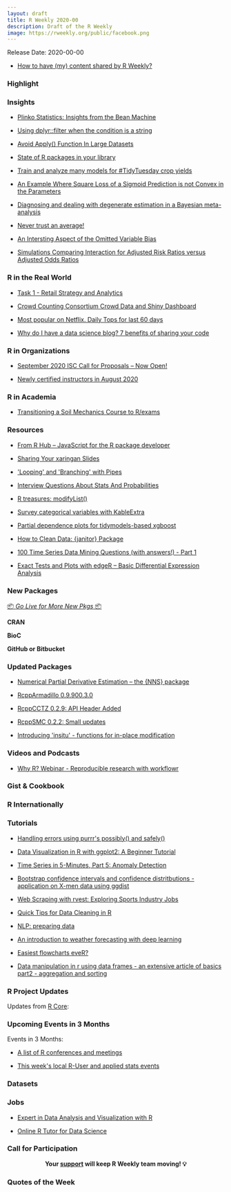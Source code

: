 ```yaml
---
layout: draft
title: R Weekly 2020-00
description: Draft of the R Weekly
image: https://rweekly.org/public/facebook.png
---
```


Release Date: 2020-00-00

+ [How to have (my) content shared by R Weekly?](https://github.com/rweekly/rweekly.org#how-to-have-my-content-shared-by-r-weekly)


###  Highlight



### Insights

+ [Plinko Statistics: Insights from the Bean Machine](https://www.tylermw.com/plinko-statistics-insights-from-the-bean-machine/)

+ [Using dplyr::filter when the condition is a string](https://statisticaloddsandends.wordpress.com/2020/09/03/using-dplyrfilter-when-the-condition-is-a-string/)

+ [Avoid Apply() Function In Large Datasets](https://predictivehacks.com/avoid-apply-function-in-large-datasets/)

+ [State of R packages in your library](https://blog.r-hub.io/2020/09/03/keep.source/)

+ [Train and analyze many models for #TidyTuesday crop yields](https://juliasilge.com/blog/crop-yields/)

+ [An Example Where Square Loss of a Sigmoid Prediction is not Convex in the Parameters](https://win-vector.com/2020/09/01/an-example-where-square-loss-of-a-sigmoid-prediction-is-not-convex-in-the-parameters/)

+ [Diagnosing and dealing with degenerate estimation in a Bayesian meta-analysis](https://www.rdatagen.net/post/diagnosing-and-dealing-with-estimation-issues-in-the-bayesian-meta-analysis/)

+ [Never trust an average!](https://rolkra.github.io/never-trust-an-average/)

+ [An Intersting Aspect of the Omitted Variable Bias](http://skranz.github.io//r/2020/08/31/ovb.html?utm_source=feedburner&utm_medium=feed&utm_campaign=Feed%3A+skranz_R+%28Economics+and+R+%28R+Posts%29%29)

+ [Simulations Comparing Interaction for Adjusted Risk Ratios versus Adjusted Odds Ratios](https://r-posts.com/simulations-comparing-interaction-for-adjusted-risk-ratios-versus-adjusted-odds-ratios/)

### R in the Real World

+ [Task 1 - Retail Strategy and Analytics](https://shrishtivaish-rblogs.netlify.app/2020/08/task-1-retail-strategy-and-analytics/)

+ [Crowd Counting Consortium Crowd Data and Shiny Dashboard](https://rviews.rstudio.com/2020/08/31/crowd-counting-consortium-crowd-data-and-shiny-dashboard/)

+ [Most popular on Netflix. Daily Tops for last 60 days](https://r-posts.com/most-popular-on-netflix-daily-tops-for-last-60-days/)

+ [Why do I have a data science blog? 7 benefits of sharing your code](https://www.statsandr.com/blog/7-benefits-of-sharing-your-code-in-a-data-science-blog/)


###  R in Organizations

+ [September 2020 ISC Call for Proposals – Now Open!](https://www.r-consortium.org/blog/2020/09/01/september-2020-isc-call-for-proposals-now-open)

+ [Newly certified instructors in August 2020](https://education.rstudio.com/blog/2020/08/august-2020-instructors/)


###  R in Academia

+ [Transitioning a Soil Mechanics Course to R/exams](http://www.r-exams.org/general/uibk_soilmechanics/)



###  Resources

+ [From R Hub – JavaScript for the R package developer](https://www.r-consortium.org/blog/2020/08/30/from-r-hub-javascript-for-the-r-package-developer)

+ [Sharing Your xaringan Slides](https://www.garrickadenbuie.com/blog/sharing-xaringan-slides/)

+ ['Looping' and 'Branching' with Pipes](http://daranzolin.github.io/2020-09-03-looping-branching-pipes/)

+ [Interview Questions About Stats And Probabilities](https://predictivehacks.com/interview-questions-about-stats-and-probabilities/)

+ [R treasures: modifyList()](https://petermeissner.de/blog/2020/09/03/utils-treasures-moifyList/)

+ [Survey categorical variables with KableExtra](https://amitlevinson.com/post/printing-survey-table/)

+ [Partial dependence plots for tidymodels-based xgboost](https://aliarsalankazmi.github.io/blog_DA/posts/r/2020/09/03/pdp-xgboost-tidymodels.html)

+ [How to Clean Data: {janitor} Package](https://www.exploringdata.org/post/how-to-clean-data-janitor-package/)

+ [100 Time Series Data Mining Questions (with answers!) - Part 1](https://franzbischoff.rbind.io/posts/100-time-series-part-1/)

+ [Exact Tests and Plots with edgeR – Basic Differential Expression Analysis](https://morphoscape.wordpress.com/2020/09/01/exact-tests-and-plots-with-edger-basic-differential-expression-analysis/)
###  New Packages

<p class="added-hostname"><a href="https://rweekly.org/live" target="_blank" class="externalLink">📦 <i>Go Live for More New Pkgs</i> 📦</a></p>

**CRAN**



**BioC**



**GitHub or Bitbucket**



### Updated Packages

+ [Numerical Partial Derivative Estimation – the {NNS} package](https://r-posts.com/numerical-partial-derivative-estimation/)

+ [RcppArmadillo 0.9.900.3.0](http://dirk.eddelbuettel.com/blog/2020/09/03#rcpparmadillo_0.9.900.3.0)

+ [RcppCCTZ 0.2.9: API Header Added](http://dirk.eddelbuettel.com/blog/2020/08/30#rcppcctz_0.2.9)

+ [RcppSMC 0.2.2: Small updates](http://dirk.eddelbuettel.com/blog/2020/08/30#rcppsmc_0.2.2)

+ [Introducing 'insitu' - functions for in-place modification](https://coolbutuseless.github.io/2020/09/03/introducing-insitu-functions-for-in-place-modification/)


###  Videos and Podcasts

+ [Why R? Webinar - Reproducible research with workflowr](http://r-addict.com/2020/09/01/WhyR-workflowr.html)


### Gist & Cookbook



### R Internationally



###  Tutorials

+ [Handling errors using purrr's possibly() and safely()](https://aosmith.rbind.io/2020/08/31/handling-errors/)

+ [Data Visualization in R with ggplot2: A Beginner Tutorial](https://www.dataquest.io/blog/data-visualization-in-r-with-ggplot2-a-beginner-tutorial/)

+ [Time Series in 5-Minutes, Part 5: Anomaly Detection](https://www.business-science.io/code-tools/2020/09/02/five-minute-time-series-anomaly-detection.html)

+ [Bootstrap confidence intervals and confidence distritbutions - application on X-men data using ggdist](https://aliarsalankazmi.github.io/blog_DA/posts/r/2020/09/01/confidence-distribution-bootstrap.html)

+ [Web Scraping with rvest: Exploring Sports Industry Jobs](https://www.bradcongelio.com/web-scraping-with-rvest-exploring-sports-industry-jobs/)

+ [Quick Tips for Data Cleaning in R](https://www.exploringdata.org/post/quick-tips-for-data-cleaning-in-r/)

+ [NLP: preparing data](https://www.theanalyticslab.nl/nlpblogs_0_preparing_restaurant_review_data_for_nlp_and_predictive_modeling/)

+ [An introduction to weather forecasting with deep learning](https://blogs.rstudio.com/ai/posts/2020-09-01-weather-prediction/)

+ [Easiest flowcharts eveR?](http://gforge.se/2020/08/easy-flowchart/?utm_source=feedburner&utm_medium=feed&utm_campaign=Feed%3A+G-forgeR+%28G-Forge+%C2%BB+R%29)

+ [Data manipulation in r using data frames - an extensive article of basics part2 - aggregation and sorting](https://www.dataenq.com/2020/08/Data-manipulation-r-data-frames-aggregation-sorting.html?utm_source=feedburner&utm_medium=feed&utm_campaign=Feed%3A+dataenqfeed+%28dataENQ%29)

<!--<div class="post-more-begin></div><div class="post-more-end"></div>-->

###  R Project Updates

Updates from [R Core](http://developer.r-project.org/blosxom.cgi/R-devel/NEWS):


###  Upcoming Events in 3 Months

Events in 3 Months:


+ [A list of R conferences and meetings](https://jumpingrivers.github.io/meetingsR/events.html)

+ [This week's local R-User and applied stats events](https://community.rstudio.com/c/irl)


### Datasets

### Jobs

+ [Expert in Data Analysis and Visualization with R](https://www.r-users.com/jobs/expert-in-data-analysis-and-visualization-with-r/)

+ [Online R Tutor for Data Science](https://www.r-users.com/jobs/r-virtual-tutor-data-science-with-r/)

###  Call for Participation


<p class="hide-support added-hostname support-rweekly" style="text-align: center;font-weight: bold;">Your <a class="non-visited externalLink" href="https://www.patreon.com/rweekly" onclick="pas(this)">support</a> will keep R Weekly team moving! 💡</p>

###  Quotes of the Week
